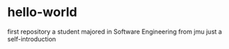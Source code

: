 # hello-world
first repository
a student majored in Software Engineering from jmu 
just a self-introduction
